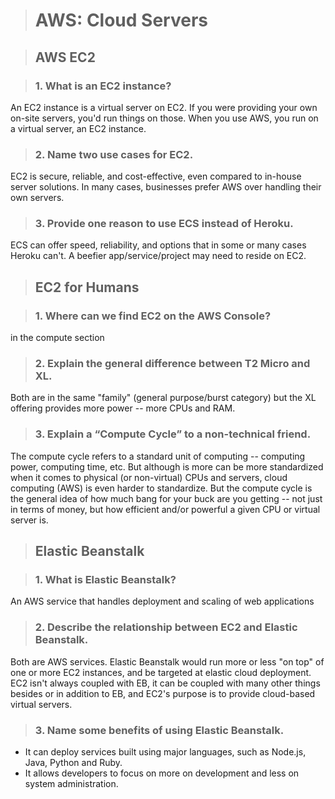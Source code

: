 > # AWS: Cloud Servers

> ## AWS EC2

> ### 1. What is an EC2 instance?

An EC2 instance is a virtual server on EC2. If you were providing your own on-site servers, you'd run things on those. When you use AWS, you run on a virtual server, an EC2 instance.

> ### 2. Name two use cases for EC2.

EC2 is secure, reliable, and cost-effective, even compared to in-house server solutions. In many cases, businesses prefer AWS over handling their own servers.

> ### 3. Provide one reason to use ECS instead of Heroku.

ECS can offer speed, reliability, and options that in some or many cases Heroku can't. A beefier app/service/project may need to reside on EC2.

> ## EC2 for Humans

> ### 1. Where can we find EC2 on the AWS Console?

in the compute section

> ### 2. Explain the general difference between T2 Micro and XL.

Both are in the same "family" (general purpose/burst category) but the XL offering provides more power -- more CPUs and RAM.

> ### 3. Explain a “Compute Cycle” to a non-technical friend.

The compute cycle refers to a standard unit of computing -- computing power, computing time, etc. But although is more can be more standardized when it comes to physical (or non-virtual) CPUs and servers, cloud computing (AWS) is even harder to standardize. But the compute cycle is the general idea of how much bang for your buck are you getting -- not just in terms of money, but how efficient and/or powerful a given CPU or virtual server is.

> ## Elastic Beanstalk

> ### 1. What is Elastic Beanstalk?

An AWS service that handles deployment and scaling of web applications

> ### 2. Describe the relationship between EC2 and Elastic Beanstalk.

Both are AWS services. Elastic Beanstalk would run more or less "on top" of one or more EC2 instances, and be targeted at elastic cloud deployment. EC2 isn't always coupled with EB, it can be coupled with many other things besides or in addition to EB, and EC2's purpose is to provide cloud-based virtual servers.

> ### 3. Name some benefits of using Elastic Beanstalk.

- It can deploy services built using major languages, such as Node.js, Java, Python and Ruby.
- It allows developers to focus on more on development and less on system administration.
